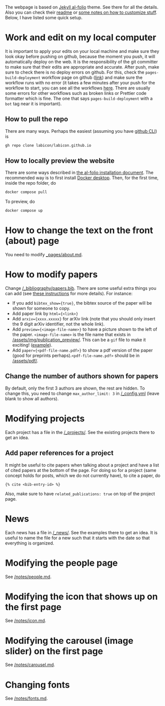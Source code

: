 The webpage is based on [Jekyll al-folio](https://github.com/alshedivat/al-folio) theme. See there for all the details. Also you can check their [readme](/README.md) or [some notes on how to customize stuff](/CUSTOMIZE.md). Below, I have listed some quick setup.

# Work and edit on my local computer
It is important to apply your edits on your local machine and make sure they look okay before pushing on github, because the moment you push, it will automatically deploy on the web. It is the responsibility of the git committer to make sure that their edits are appropriate and accurate. After push, make sure to check there is no deploy errors on github. For this, check the `pages-build-deployment` workflow page on github ([link](https://github.com/labicon/labicon.github.io/actions/workflows/pages/pages-build-deployment)) and make sure the workflow runs with no error (it takes a few minutes after your push for the workflow to start, you can see all the workflows [here](https://github.com/labicon/labicon.github.io/actions). There are usually some errors for other workflows such as broken links or Prettier code formatter which is fine. The one that says `pages-build-deployment` with a `bot` tag near it is important).

## How to pull the repo
There are many ways. Perhaps the easiest (assuming you have [github CLI](https://cli.github.com/)) is

```bash
gh repo clone labicon/labicon.github.io
```

## How to locally preview the website
There are some ways described in [the al-folio installation document](/INSTALL.md). The recommended way is to first install [Docker desktop](https://www.docker.com/products/docker-desktop/). Then, for the first time, inside the repo folder, do

```bash
docker compose pull
```

To preview, do

```bash
docker compose up
```

# How to change the text on the front (about) page
You need to modify [\_pages/about.md](/_pages/about.md).

# How to modify papers
Change [/\_bibliography/papers.bib](/_bibliography/papers.bib). There are some useful extra things you can add (see [these instructions](https://github.com/alshedivat/al-folio/blob/master/CUSTOMIZE.md#adding-a-new-publication) for more details). For instance:
* If you add `bibtex_show={true}`, the bibtex source of the paper will be shown for someone to copy. 
* Add paper link by `html={<link>}`
* Add `arxiv={xxxx.xxxxx}` for arXiv link (note that you should only insert the 9 digit arXiv identifier, not the whole link).
* Add `preview={<image-file-name>}` to have a picture shown to the left of the paper. `<image-file-name>` is the file name that exists in [/assets/img/publication_preview/](/assets/img/publication_preview/). This can be a `gif` file to make it exciting! ([example](https://alshedivat.github.io/al-folio/publications/)).
* Add `paper={<pdf-file-name.pdf>}` to show a pdf version of the paper (good for preprints perhaps).`<pdf-file-name.pdf>` should be in [/assets/pdf/](/assets/pdf/).

## Change the number of authors shown for papers
By default, only the first 3 authors are shown, the rest are hidden. To change this, you need to change `max_author_limit: 3` in [/_config.yml](/_config.yml) (leave blank to show all authors).

# Modifying projects
Each project has a file in the [/_projects/](/_projects/). See the existing projects there to get an idea.

## Add paper references for a project
It might be useful to cite papers when talking about a project and have a list of cited papers at the bottom of the page. For doing so for a project (same concept holds for posts, which we do not currently have), to cite a paper, do

```liquid
{% cite <bib-entry-id> %}
```

Also, make sure to have `related_publications: true` on top of the project page.

# News
Each news has a file in [/_news/](/_news/). See the examples there to get an idea. It is useful to name the file for a new such that it starts with the date so that everything is organized.

# Modifying the people page
See [/notes/people.md](/notes/people.md).

# Modifying the icon that shows up on the first page
See [/notes/icon.md](/notes/icon.md).

# Modifying the carousel (image slider) on the first page
See [/notes/carousel.md](/notes/carousel.md).

# Changing fonts 
See [/notes/fonts.md](/notes/fonts.md).